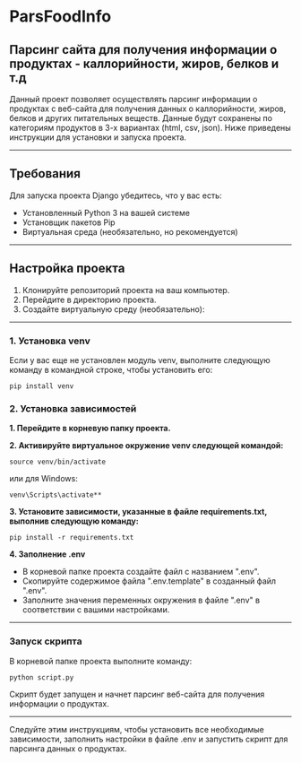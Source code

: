 # ParsFoodInfo
## Парсинг сайта для получения информации о продуктах - каллорийности, жиров, белков и т.д

Данный проект позволяет осуществлять парсинг информации о продуктах с веб-сайта для получения данных о каллорийности, жиров, белков и других питательных веществ. Данные будут сохранены по категориям продуктов в 3-х вариантах (html, csv, json). Ниже приведены инструкции для установки и запуска проекта.
___
## Требования

Для запуска проекта Django убедитесь, что у вас есть:

- Установленный Python 3 на вашей системе
- Установщик пакетов Pip
- Виртуальная среда (необязательно, но рекомендуется)

___
##  Настройка проекта

1. Клонируйте репозиторий проекта на ваш компьютер.
2. Перейдите в директорию проекта.
3. Создайте виртуальную среду (необязательно):
___
### 1. Установка venv
Если у вас еще не установлен модуль venv, выполните следующую команду в командной строке, чтобы установить его:
```
pip install venv
```

### 2. Установка зависимостей
**1. Перейдите в корневую папку проекта.**

**2. Активируйте виртуальное окружение venv следующей командой:**
```
source venv/bin/activate
```
 
  или для Windows:
```
venv\Scripts\activate**
```

**3. Установите зависимости, указанные в файле requirements.txt, выполнив следующую команду:**
```
pip install -r requirements.txt
```

**4. Заполнение .env**
- В корневой папке проекта создайте файл с названием ".env".
- Скопируйте содержимое файла ".env.template" в созданный файл ".env".
- Заполните значения переменных окружения в файле ".env" в соответствии с вашими настройками.

___
### Запуск скрипта

В корневой папке проекта выполните команду:
```
python script.py
```

Скрипт будет запущен и начнет парсинг веб-сайта для получения информации о продуктах.

---

Следуйте этим инструкциям, чтобы установить все необходимые зависимости, заполнить настройки в файле .env и запустить скрипт для парсинга данных о продуктах.


